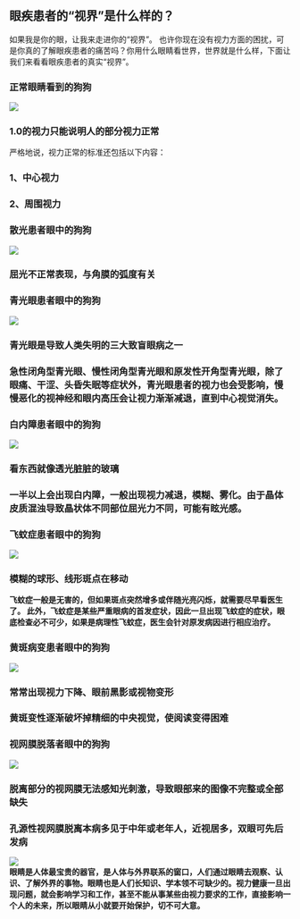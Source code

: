 ## 眼疾患者的“视界”是什么样的？  
如果我是你的眼，让我来走进你的“视界”。 也许你现在没有视力方面的困扰，可是你真的了解眼疾患者的痛苦吗？你用什么眼睛看世界，世界就是什么样，下面让我们来看看眼疾患者的真实“视界”。  
### 正常眼睛看到的狗狗  
![](http://cdncms.v-keep.cn/wp-content/uploads/2019/07/普通人眼中的狗狗.png)  
### 1.0的视力只能说明人的部分视力正常  
严格地说，视力正常的标准还包括以下内容：  
### 1、中心视力  
### 2、周围视力  
### 散光患者眼中的狗狗  
![](http://cdncms.v-keep.cn/wp-content/uploads/2019/07/散光患者的世界.png)  
### 屈光不正常表现，与角膜的弧度有关  
### 青光眼患者眼中的狗狗  
![](http://cdncms.v-keep.cn/wp-content/uploads/2019/07/青光眼.png)  
### 青光眼是导致人类失明的三大致盲眼病之一  
### 急性闭角型青光眼、慢性闭角型青光眼和原发性开角型青光眼</strong>，除了眼痛、干涩、头昏失眠等症状外，青光眼患者的视力也会受影响，慢慢恶化的视神经和眼内高压会让<strong>视力渐渐减退，直到中心视觉消失。  
### 白内障患者眼中的狗狗  
![](http://cdncms.v-keep.cn/wp-content/uploads/2019/07/白内障.png)  
### 看东西就像透光脏脏的玻璃  
### 一半以上</strong>会出现白内障，一般出现<strong>视力减退，模糊、雾化。</strong>由于晶体皮质混浊导致晶状体不同部位屈光力不同，<strong>可能有眩光感。  
### 飞蚊症患者眼中的狗狗  
![](http://cdncms.v-keep.cn/wp-content/uploads/2019/07/飞蚊症.png)  
### 模糊的球形、线形斑点在移动  
飞蚊症一般是无害的，但如果斑点突然增多或伴随光亮闪烁，就需要尽早看医生了。 此外，飞蚊症是某些严重眼病的首发症状，因此一旦出现飞蚊症的症状，眼底检查必不可少，如果是病理性飞蚊症，医生会针对原发病因进行相应治疗。  
### 黄斑病变患者眼中的狗狗  
![](http://cdncms.v-keep.cn/wp-content/uploads/2019/07/黄斑病变.png)  
### 常常出现视力下降、眼前黑影或视物变形  
### 黄斑变性逐渐破坏掉精细的中央视觉，使阅读变得困难  
### 视网膜脱落者眼中的狗狗  
![](http://cdncms.v-keep.cn/wp-content/uploads/2019/07/视网膜脱落.png)  
### 脱离部分的视网膜无法感知光刺激，导致眼部来的图像不完整或全部缺失  
### 孔源性视网膜脱离本病多见于中年或老年人，近视居多，双眼可先后发病  
![](http://cdncms.v-keep.cn/wp-content/uploads/2019/07/62a931c0e1ad4dc696d882d54a2720d8-1.gif)  
眼睛是人体最宝贵的器官，是人体与外界联系的窗口，人们通过眼睛去观察、认识、了解外界的事物。眼睛也是人们长知识、学本领不可缺少的。视力健康一旦出现问题，就会影响学习和工作，甚至不能从事某些由视力要求的工作，直接影响一个人的未来，所以眼睛从小就要开始保护，切不可大意。  
